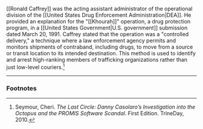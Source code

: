 [[Ronald Caffrey]] was the acting assistant administrator of the operational division of the [[United States Drug Enforcement Administration|DEA]]. He provided an explanation for the "[[Khourah]]" operation, a drug protection program, in a [[United States Government|U.S. government]] submission dated March 20, 1991. Caffrey stated that the operation was a "controlled delivery," a technique where a law enforcement agency permits and monitors shipments of contraband, including drugs, to move from a source or transit location to its intended destination. This method is used to identify and arrest high-ranking members of trafficking organizations rather than just low-level couriers.[^1]

---
### Footnotes

[^1]: Seymour, Cheri. *The Last Circle: Danny Casolaro’s Investigation into the Octopus and the PROMIS Software Scandal*. First Edition. TrineDay, 2010.